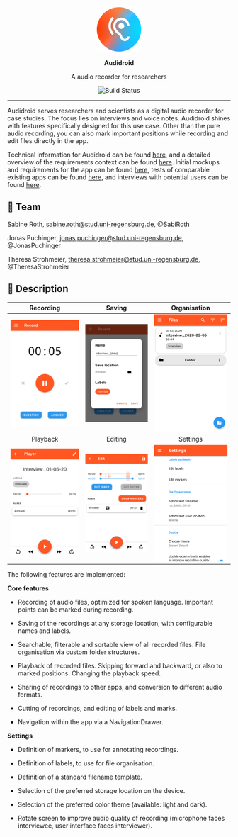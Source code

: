 <div align="center">
    <img src="requirements/mockups/Icon_round.svg" alt="Audidroid Logo" width=100 />
</div>

<div align="center">
    <p><strong>Audidroid</strong></p>
    <p>A audio recorder for researchers</p>
    <img src="https://github.com/UniRegensburg/ase-abschlussprojekte-ws1920-digitales-tonbandgerat-fur-feldstudien/workflows/Minimal%20Android%20CI%20Workflow/badge.svg" alt="Build Status" />
</div>

---

Audidroid serves researchers and scientists as a digital audio recorder for case studies.
The focus lies on interviews and voice notes.
Audidroid shines with features specifically designed for this use case.
Other than the pure audio recording, you can also mark important positions while recording and edit files directly in the app.

Technical information for Audidroid can be found [here](./docs/Setup.md), and a detailed overview of the requirements context can be found [here](./docs/Overview.md).
Initial mockups and requirements for the app can be found [here](./requirements/mockups), tests of comparable existing apps can be found [here](./requirements/App-Tests), and interviews with potential users can be found [here](./requirements/Interviews).


## 🚀 Team

Sabine Roth, sabine.roth@stud.uni-regensburg.de, @SabiRoth

Jonas Puchinger, jonas.puchinger@stud.uni-regensburg.de, @JonasPuchinger

Theresa Strohmeier, theresa.strohmeier@stud.uni-regensburg.de, @TheresaStrohmeier


## 🌟 Description

| Recording | Saving |  Organisation |
|:-:|:-:|:-:|
| <img src="requirements/Screenshots/rec.png" width=300 /> | <img src="requirements/Screenshots/save.png" width=300 /> | <img src="requirements/Screenshots/list.png" width=300 /> |
| Playback | Editing |  Settings |
| <img src="requirements/Screenshots/play.png" width=300 /> | <img src="requirements/Screenshots/edit.png" width=300 /> | <img src="requirements/Screenshots/settings.png" width=300 /> |

The following features are implemented:

**Core features**

- Recording of audio files, optimized for spoken language. Important points can be marked during recording.

- Saving of the recordings at any storage location, with configurable names and labels.

- Searchable, filterable and sortable view of all recorded files. File organisation via custom folder structures.

- Playback of recorded files. Skipping forward and backward, or also to marked positions. Changing the playback speed.

- Sharing of recordings to other apps, and conversion to different audio formats.

- Cutting of recordings, and editing of labels and marks.

- Navigation within the app via a NavigationDrawer.


**Settings**

- Definition of markers, to use for annotating recordings.

- Definition of labels, to use for file organisation.

- Definition of a standard filename template.

- Selection of the preferred storage location on the device.

- Selection of the preferred color theme (available: light and dark).

- Rotate screen to improve audio quality of recording (microphone faces interviewee, user interface faces interviewer).
